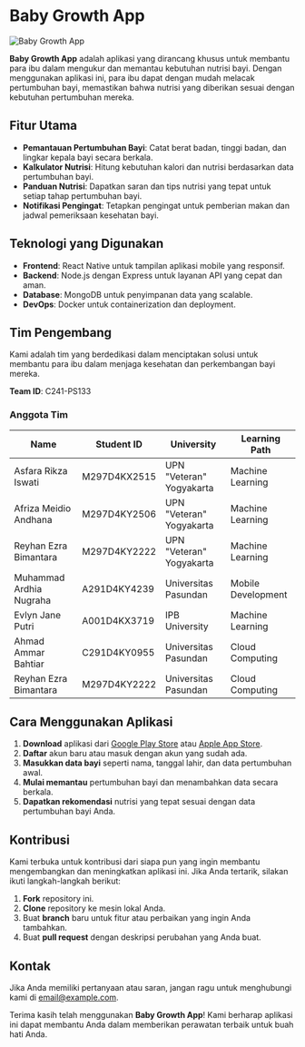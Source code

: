 # Baby Growth App

![Baby Growth App](https://via.placeholder.com/150) <!-- Ganti dengan URL gambar aplikasi Anda -->

**Baby Growth App** adalah aplikasi yang dirancang khusus untuk membantu para ibu dalam mengukur dan memantau kebutuhan nutrisi bayi. Dengan menggunakan aplikasi ini, para ibu dapat dengan mudah melacak pertumbuhan bayi, memastikan bahwa nutrisi yang diberikan sesuai dengan kebutuhan pertumbuhan mereka.

## Fitur Utama

- **Pemantauan Pertumbuhan Bayi**: Catat berat badan, tinggi badan, dan lingkar kepala bayi secara berkala.
- **Kalkulator Nutrisi**: Hitung kebutuhan kalori dan nutrisi berdasarkan data pertumbuhan bayi.
- **Panduan Nutrisi**: Dapatkan saran dan tips nutrisi yang tepat untuk setiap tahap pertumbuhan bayi.
- **Notifikasi Pengingat**: Tetapkan pengingat untuk pemberian makan dan jadwal pemeriksaan kesehatan bayi.

## Teknologi yang Digunakan

- **Frontend**: React Native untuk tampilan aplikasi mobile yang responsif.
- **Backend**: Node.js dengan Express untuk layanan API yang cepat dan aman.
- **Database**: MongoDB untuk penyimpanan data yang scalable.
- **DevOps**: Docker untuk containerization dan deployment.

## Tim Pengembang

Kami adalah tim yang berdedikasi dalam menciptakan solusi untuk membantu para ibu dalam menjaga kesehatan dan perkembangan bayi mereka.

**Team ID**: C241-PS133

### Anggota Tim

| Name                     | Student ID        | University               | Learning Path        |
|--------------------------|-------------------|--------------------------|----------------------|
| Asfara Rikza Iswati      | M297D4KX2515      | UPN "Veteran" Yogyakarta | Machine Learning     |
| Afriza Meidio Andhana    | M297D4KY2506      | UPN "Veteran" Yogyakarta | Machine Learning     |
| Reyhan Ezra Bimantara    | M297D4KY2222      | UPN "Veteran" Yogyakarta | Machine Learning     |
| Muhammad Ardhia Nugraha  | A291D4KY4239      | Universitas Pasundan     | Mobile Development   |
| Evlyn Jane Putri         | A001D4KX3719      | IPB University           | Machine Learning     |
| Ahmad Ammar Bahtiar      | C291D4KY0955      | Universitas Pasundan     | Cloud Computing      |
| Reyhan Ezra Bimantara    | M297D4KY2222      | Universitas Pasundan     | Cloud Computing      |

## Cara Menggunakan Aplikasi

1. **Download** aplikasi dari [Google Play Store](https://play.google.com/store) atau [Apple App Store](https://www.apple.com/app-store/).
2. **Daftar** akun baru atau masuk dengan akun yang sudah ada.
3. **Masukkan data bayi** seperti nama, tanggal lahir, dan data pertumbuhan awal.
4. **Mulai memantau** pertumbuhan bayi dan menambahkan data secara berkala.
5. **Dapatkan rekomendasi** nutrisi yang tepat sesuai dengan data pertumbuhan bayi Anda.

## Kontribusi

Kami terbuka untuk kontribusi dari siapa pun yang ingin membantu mengembangkan dan meningkatkan aplikasi ini. Jika Anda tertarik, silakan ikuti langkah-langkah berikut:

1. **Fork** repository ini.
2. **Clone** repository ke mesin lokal Anda.
3. Buat **branch** baru untuk fitur atau perbaikan yang ingin Anda tambahkan.
4. Buat **pull request** dengan deskripsi perubahan yang Anda buat.

## Kontak

Jika Anda memiliki pertanyaan atau saran, jangan ragu untuk menghubungi kami di [email@example.com](mailto:email@example.com).

Terima kasih telah menggunakan **Baby Growth App**! Kami berharap aplikasi ini dapat membantu Anda dalam memberikan perawatan terbaik untuk buah hati Anda.
